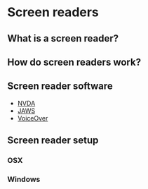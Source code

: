 # Screen readers

## What is a screen reader?

## How do screen readers work?

## Screen reader software

- [NVDA](https://www.nvaccess.org/)
- [JAWS](https://www.freedomscientific.com/products/software/jaws/)
- [VoiceOver](https://www.apple.com/accessibility/mac/vision/)

## Screen reader setup

### OSX

### Windows

